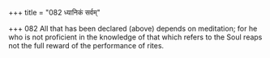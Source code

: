 +++
title = "082 ध्यानिकं सर्वम्"

+++
082	All that has been declared (above) depends on meditation; for he who is not proficient in the knowledge of that which refers to the Soul reaps not the full reward of the performance of rites.